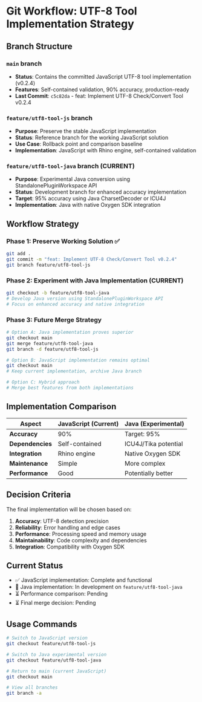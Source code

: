 # Git Workflow: UTF-8 Tool Implementation Strategy

## Branch Structure

### `main` branch
- **Status**: Contains the committed JavaScript UTF-8 tool implementation (v0.2.4)
- **Features**: Self-contained validation, 90% accuracy, production-ready
- **Last Commit**: `c5c82da` - feat: Implement UTF-8 Check/Convert Tool v0.2.4

### `feature/utf8-tool-js` branch
- **Purpose**: Preserve the stable JavaScript implementation
- **Status**: Reference branch for the working JavaScript solution
- **Use Case**: Rollback point and comparison baseline
- **Implementation**: JavaScript with Rhino engine, self-contained validation

### `feature/utf8-tool-java` branch (CURRENT)
- **Purpose**: Experimental Java conversion using StandalonePluginWorkspace API
- **Status**: Development branch for enhanced accuracy implementation
- **Target**: 95% accuracy using Java CharsetDecoder or ICU4J
- **Implementation**: Java with native Oxygen SDK integration

## Workflow Strategy

### Phase 1: Preserve Working Solution ✅
```bash
git add .
git commit -m "feat: Implement UTF-8 Check/Convert Tool v0.2.4"
git branch feature/utf8-tool-js
```

### Phase 2: Experiment with Java Implementation (CURRENT)
```bash
git checkout -b feature/utf8-tool-java
# Develop Java version using StandalonePluginWorkspace API
# Focus on enhanced accuracy and native integration
```

### Phase 3: Future Merge Strategy
```bash
# Option A: Java implementation proves superior
git checkout main
git merge feature/utf8-tool-java
git branch -d feature/utf8-tool-js

# Option B: JavaScript implementation remains optimal
git checkout main
# Keep current implementation, archive Java branch

# Option C: Hybrid approach
# Merge best features from both implementations
```

## Implementation Comparison

| Aspect | JavaScript (Current) | Java (Experimental) |
|--------|---------------------|-------------------|
| **Accuracy** | 90% | Target: 95% |
| **Dependencies** | Self-contained | ICU4J/Tika potential |
| **Integration** | Rhino engine | Native Oxygen SDK |
| **Maintenance** | Simple | More complex |
| **Performance** | Good | Potentially better |

## Decision Criteria

The final implementation will be chosen based on:
1. **Accuracy**: UTF-8 detection precision
2. **Reliability**: Error handling and edge cases
3. **Performance**: Processing speed and memory usage
4. **Maintainability**: Code complexity and dependencies
5. **Integration**: Compatibility with Oxygen SDK

## Current Status
- ✅ JavaScript implementation: Complete and functional
- 🔄 Java implementation: In development on `feature/utf8-tool-java`
- ⏳ Performance comparison: Pending
- ⏳ Final merge decision: Pending

## Usage Commands
```bash
# Switch to JavaScript version
git checkout feature/utf8-tool-js

# Switch to Java experimental version  
git checkout feature/utf8-tool-java

# Return to main (current JavaScript)
git checkout main

# View all branches
git branch -a
```